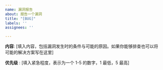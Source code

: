 ```yaml
---
name: 漏洞报告
about: 报告一个漏洞
title: "[BUG]"
labels: ''
assignees: ''

---
```


**内容**: [填入内容，包括漏洞发生时的条件与可能的原因。如果你能够排查也可以将可能的解决方案写在这里]

**优先级** : [填入紧急程度，表示为一个 1-5 的数字，1 最低，5 最高]
